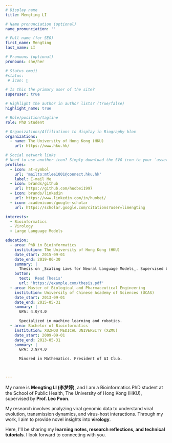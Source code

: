 ```yaml
---
# Display name
title: Mengting LI

# Name pronunciation (optional)
name_pronunciation: ''

# Full name (for SEO)
first_name: Mengting
last_name: LI

# Pronouns (optional)
pronouns: she/her

# Status emoji
#status:
 # icon: 🚀

# Is this the primary user of the site?
superuser: true

# Highlight the author in author lists? (true/false)
highlight_name: true

# Role/position/tagline
role: PhD Student

# Organizations/Affiliations to display in Biography blox
organizations:
  - name: The University of Hong Kong (HKU)
    url: https://www.hku.hk/

# Social network links
# Need to use another icon? Simply download the SVG icon to your `assets/media/icons/` folder.
profiles:
  - icon: at-symbol
    url: 'mailto:mtlee1001@connect.hku.hk'
    label: E-mail Me
  - icon: brands/github
    url: https://github.com/huobei1997
  - icon: brands/linkedin
    url: https://www.linkedin.com/in/huobei/
  - icon: academicons/google-scholar
    url: https://scholar.google.com/citations?user=limengting

interests:
  - Bioinformatics
  - Virology
  - Large Language Models

education:
  - area: PhD in Bioinformatics
    institution: The University of Hong Kong (HKU)
    date_start: 2015-09-01
    date_end: 2019-06-30
    summary: |
      Thesis on _Scaling Laws for Neural Language Models_. Supervised by Prof. Andrew Ng. Published 5 papers in NeurIPS and ICML, with 2 best paper awards.
    button:
      text: 'Read Thesis'
      url: 'https://example.com/thesis.pdf'
  - area: Master of Biological and Pharmaceutical Engineering
    institution: University of Chinese Academy of Sciences (UCAS)
    date_start: 2013-09-01
    date_end: 2015-05-31
    summary: |
      GPA: 4.0/4.0

      Specialized in machine learning and robotics.
  - area: Bachelor of Bioinformatics
    institution: XUZHOU MEDICAL UNIVERSITY (XZMU)
    date_start: 2009-09-01
    date_end: 2013-05-31
    summary: |
      GPA: 3.9/4.0

      Minored in Mathematics. President of AI Club.



---
```


My name is **Mengting LI (李梦婷)**, and I am a Bioinformatics PhD student at the School of Public Health, The University of Hong Kong (HKU), supervised by **Prof. Leo Poon**.

My research involves analyzing viral genomic data to understand viral evolution, transmission dynamics, and virus-host interactions. Through my work, I aim to provide novel insights into **virology**.

Here, I'll be sharing my **learning notes, research reflections, and technical tutorials**. I look forward to connecting with you.

